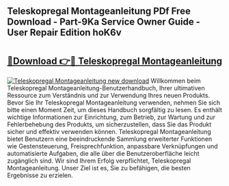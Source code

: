 ## Teleskopregal Montageanleitung PDf Free Download - Part-9Ka Service Owner Guide - User Repair Edition hoK6v

# <h2><a href="http://df6ah41.blite.top/?on=Teleskopregal+Montageanleitung">🔗Download 👉🔴 Teleskopregal Montageanleitung</a></h2>

[![Teleskopregal Montageanleitung new download](https://i.imgur.com/lujVjoI.png)](http://df6ah41.blite.top/?on=Teleskopregal+Montageanleitung)
Willkommen beim Teleskopregal Montageanleitung-Benutzerhandbuch, Ihrer ultimativen Ressource zum Verständnis und zur Verwendung Ihres neuen Produkts. Bevor Sie Ihr Teleskopregal Montageanleitung verwenden, nehmen Sie sich bitte einen Moment Zeit, um dieses Handbuch sorgfältig zu lesen. Es enthält wichtige Informationen zur Einrichtung, zum Betrieb, zur Wartung und zur Fehlerbehebung des Produkts, um sicherzustellen, dass Sie das Produkt sicher und effektiv verwenden können. Teleskopregal Montageanleitung bietet Benutzern eine beeindruckende Sammlung erweiterter Funktionen wie Gestensteuerung, Freisprechfunktion, anpassbare Verknüpfungen und automatisierte Aufgaben, die alle über die Benutzeroberfläche leicht zugänglich sind. Wir sind Ihrem Erfolg verpflichtet, Teleskopregal Montageanleitung. Unser Ziel ist es, Sie zu befähigen, die besten Ergebnisse zu erzielen.
